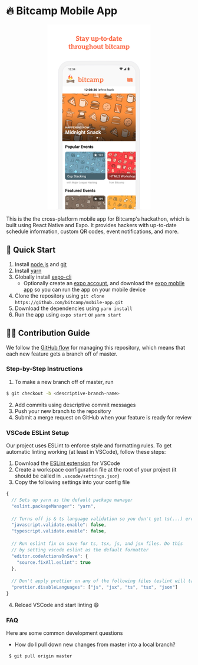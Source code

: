 # :fire: Bitcamp Mobile App

<p align="center"><img src="./screenshot.jpg" alt="App Screenshot" height="500"/></p>

This is the the cross-platform mobile app for Bitcamp's hackathon, which is built using React Native and Expo. It provides hackers with up-to-date schedule information, custom QR codes, event notifications, and more.

## :round_pushpin: Quick Start

1. Install [node.js](https://nodejs.org/en/) and [git](https://git-scm.com/)
2. Install [yarn](https://yarnpkg.com/en/docs/install)
3. Globally install [expo-cli](https://docs.expo.io/versions/latest/get-started/installation/)
   - Optionally create an [expo account](https://expo.io/), and download the [expo mobile app](https://expo.io/tools#client) so you can run the app on your mobile device
4. Clone the repository using `git clone https://github.com/bitcamp/mobile-app.git`
5. Download the dependencies using `yarn install`
6. Run the app using `expo start` or `yarn start`

## :man_technologist: Contribution Guide

We follow the [GitHub flow](https://guides.github.com/introduction/flow/) for managing this repository, which means that each new feature gets a branch off of master.

### Step-by-Step Instructions

1. To make a new branch off of master, run

```bash
$ git checkout -b <descriptive-branch-name>
```

2. Add commits using descriptive commit messages
3. Push your new branch to the repository
4. Submit a merge request on GitHub when your feature is ready for review

### VSCode ESLint Setup

Our project uses ESLint to enforce style and formatting rules. To get automatic linting working (at least in VSCode), follow these steps:

1. Download the [ESLint extension](https://marketplace.visualstudio.com/items?itemName=dbaeumer.vscode-eslint) for VSCode
2. Create a workspace configuration file at the root of your project (it should be called in `.vscode/settings.json`)
3. Copy the following settings into your config file

```js
{
  // Sets up yarn as the default package manager
  "eslint.packageManager": "yarn",

  // Turns off js & ts language validation so you don't get ts(...) errors on top of eslint errors
  "javascript.validate.enable": false,
  "typescript.validate.enable": false,

  // Run eslint fix on save for ts, tsx, js, and jsx files. Do this
  // by setting vscode eslint as the default formatter
  "editor.codeActionsOnSave": {
    "source.fixAll.eslint": true
  },

  // Don't apply prettier on any of the following files (eslint will take care of formatting)
  "prettier.disableLanguages": ["js", "jsx", "ts", "tsx", "json"]
}
```

4. Reload VSCode and start linting :smile:

### FAQ

Here are some common development questions

- How do I pull down new changes from master into a local branch?

```bash
 $ git pull origin master
```
